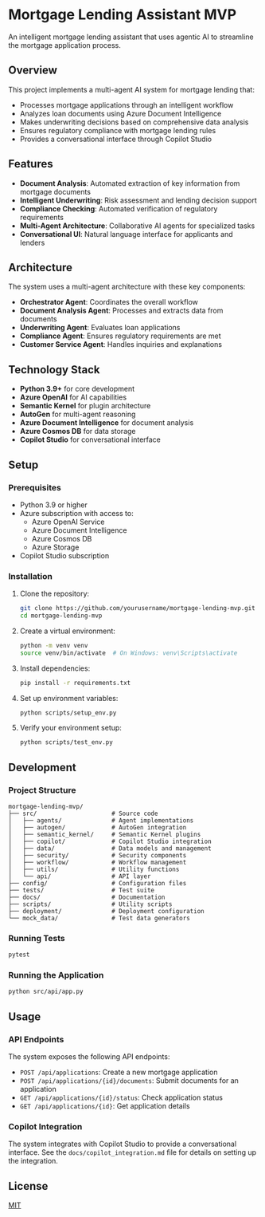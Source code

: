 # Mortgage Lending Assistant MVP

An intelligent mortgage lending assistant that uses agentic AI to streamline the mortgage application process.

## Overview

This project implements a multi-agent AI system for mortgage lending that:

- Processes mortgage applications through an intelligent workflow
- Analyzes loan documents using Azure Document Intelligence
- Makes underwriting decisions based on comprehensive data analysis
- Ensures regulatory compliance with mortgage lending rules
- Provides a conversational interface through Copilot Studio

## Features

- **Document Analysis**: Automated extraction of key information from mortgage documents
- **Intelligent Underwriting**: Risk assessment and lending decision support
- **Compliance Checking**: Automated verification of regulatory requirements
- **Multi-Agent Architecture**: Collaborative AI agents for specialized tasks
- **Conversational UI**: Natural language interface for applicants and lenders

## Architecture

The system uses a multi-agent architecture with these key components:

- **Orchestrator Agent**: Coordinates the overall workflow
- **Document Analysis Agent**: Processes and extracts data from documents
- **Underwriting Agent**: Evaluates loan applications
- **Compliance Agent**: Ensures regulatory requirements are met
- **Customer Service Agent**: Handles inquiries and explanations

## Technology Stack

- **Python 3.9+** for core development
- **Azure OpenAI** for AI capabilities
- **Semantic Kernel** for plugin architecture
- **AutoGen** for multi-agent reasoning
- **Azure Document Intelligence** for document analysis
- **Azure Cosmos DB** for data storage
- **Copilot Studio** for conversational interface

## Setup

### Prerequisites

- Python 3.9 or higher
- Azure subscription with access to:
  - Azure OpenAI Service
  - Azure Document Intelligence
  - Azure Cosmos DB
  - Azure Storage
- Copilot Studio subscription

### Installation

1. Clone the repository:
   ```bash
   git clone https://github.com/yourusername/mortgage-lending-mvp.git
   cd mortgage-lending-mvp
   ```

2. Create a virtual environment:
   ```bash
   python -m venv venv
   source venv/bin/activate  # On Windows: venv\Scripts\activate
   ```

3. Install dependencies:
   ```bash
   pip install -r requirements.txt
   ```

4. Set up environment variables:
   ```bash
   python scripts/setup_env.py
   ```

5. Verify your environment setup:
   ```bash
   python scripts/test_env.py
   ```

## Development

### Project Structure

```
mortgage-lending-mvp/
├── src/                     # Source code
│   ├── agents/              # Agent implementations
│   ├── autogen/             # AutoGen integration
│   ├── semantic_kernel/     # Semantic Kernel plugins
│   ├── copilot/             # Copilot Studio integration
│   ├── data/                # Data models and management
│   ├── security/            # Security components
│   ├── workflow/            # Workflow management
│   ├── utils/               # Utility functions
│   └── api/                 # API layer
├── config/                  # Configuration files
├── tests/                   # Test suite
├── docs/                    # Documentation
├── scripts/                 # Utility scripts
├── deployment/              # Deployment configuration
└── mock_data/               # Test data generators
```

### Running Tests

```bash
pytest
```

### Running the Application

```bash
python src/api/app.py
```

## Usage

### API Endpoints

The system exposes the following API endpoints:

- `POST /api/applications`: Create a new mortgage application
- `POST /api/applications/{id}/documents`: Submit documents for an application
- `GET /api/applications/{id}/status`: Check application status
- `GET /api/applications/{id}`: Get application details

### Copilot Integration

The system integrates with Copilot Studio to provide a conversational interface. See the `docs/copilot_integration.md` file for details on setting up the integration.

## License

[MIT](LICENSE)